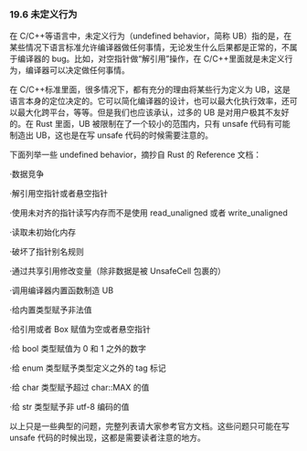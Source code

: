### 19.6 未定义行为

在 C/C++等语言中，未定义行为（undefined behavior，简称 UB）指的是，在某些情况下语言标准允许编译器做任何事情，无论发生什么后果都是正常的，不属于编译器的 bug。比如，对空指针做“解引用”操作，在 C/C++里面就是未定义行为，编译器可以决定做任何事情。

在 C/C++标准里面，很多情况下，都有充分的理由将某些行为定义为 UB，这是语言本身的定位决定的。它可以简化编译器的设计，也可以最大化执行效率，还可以最大化跨平台，等等。但是我们也应该承认，过多的 UB 是对用户极其不友好的。在 Rust 里面，UB 被限制在了一个较小的范围内，只有 unsafe 代码有可能制造出 UB，这也是在写 unsafe 代码的时候需要注意的。

下面列举一些 undefined behavior，摘抄自 Rust 的 Reference 文档：

·数据竞争

·解引用空指针或者悬空指针

·使用未对齐的指针读写内存而不是使用 read\_unaligned 或者 write\_unaligned

·读取未初始化内存

·破坏了指针别名规则

·通过共享引用修改变量（除非数据是被 UnsafeCell 包裹的）

·调用编译器内置函数制造 UB

·给内置类型赋予非法值

·给引用或者 Box 赋值为空或者悬空指针

·给 bool 类型赋值为 0 和 1 之外的数字

·给 enum 类型赋予类型定义之外的 tag 标记

·给 char 类型赋予超过 char::MAX 的值

·给 str 类型赋予非 utf-8 编码的值

以上只是一些典型的问题，完整列表请大家参考官方文档。这些问题只可能在写 unsafe 代码的时候出现，这都是需要读者注意的地方。
